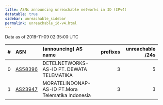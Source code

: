 ```yaml
---
title: ASNs announcing unreachable networks in ID (IPv4)
datatable: true
sidebar: unreachable_sidebar
permalink: unreachable_id-v4.html
---
```


Data as of 2018-11-09 02:35:00 UTC


<div class="datatable-begin"></div>

|   # | ASN                                    | (announcing) AS name                              |   prefixes |   unreachable /24s |
|----:|:---------------------------------------|:--------------------------------------------------|-----------:|-------------------:|
|   0 | [AS58396](unreachable_AS58396-v4.html) | DETELNETWORKS-AS-ID PT. DEWATA TELEMATIKA         |          3 |                  5 |
|   1 | [AS23947](unreachable_AS23947-v4.html) | MORATELINDONAP-AS-ID PT.Mora Telematika Indonesia |          3 |                  3 |

<div class="datatable-end"></div>